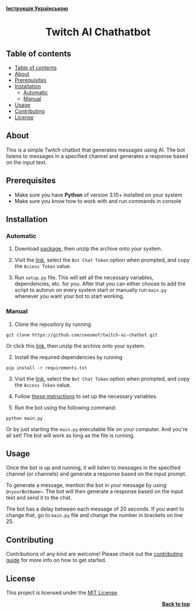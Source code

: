 [**Інструкція Українською**](./docs/README_UA.md)

<a name="readme-top"></a>

<div align="center">
<h1 align="center">Twitch AI Chathatbot</h1>
</div>

## Table of contents

- [Table of contents](#table-of-contents)
- [About](#about)
- [Prerequisites](#prerequisites)
- [Installation](#installation)
  - [Automatic](#automatic)
  - [Manual](#manual)
- [Usage](#usage)
- [Contributing](#contributing)
- [License](#license)

## About

This is a simple Twitch chatbot that generates messages using AI. The bot listens to messages in a specified channel and generates a response based on the input text.

## Prerequisites

- Make sure you have **Python** of version 3.10+ installed on your system
- Make sure you know how to work with and run commands in console

## Installation

### Automatic

1. Download [package](https://github.com/seesmof/twitch-ai-chatbot/archive/refs/tags/1.3.2.zip), then unzip the archive onto your system.

2. Visit the [link](https://twitchtokengenerator.com/), select the `Bot Chat Token` option when prompted, and copy the `Access Token` value.

3. Run `setup.py` file. This will set all the necessary variables, dependencies, etc. for you. After that you can either choose to add the script to autorun on every system start or manually run `main.py` whenever you want your bot to start working.

### Manual

1. Clone the repository by running

```
git clone https://github.com/seesmof/twitch-ai-chatbot.git
```

Or click this [link](https://github.com/seesmof/twitch-ai-chatbot/archive/refs/tags/1.3.2.zip), then unzip the archive onto your system.

2. Install the required dependencies by running

```
pip install -r requirements.txt
```

3. Visit the [link](https://twitchtokengenerator.com/), select the `Bot Chat Token` option when prompted, and copy the `Access Token` value.

4. Follow [these instructions](./docs/variables/more_on_vars.md) to set up the necessary variables.

5. Run the bot using the following command:

```
python main.py
```

Or by just starting the `main.py` executable file on your computer. And you're all set! The bot will work as long as the file is running.

## Usage

Once the bot is up and running, it will listen to messages in the specified channel (or channels) and generate a response based on the input prompt.

To generate a message, mention the bot in your message by using `@<yourBotName>`. The bot will then generate a response based on the input text and send it to the chat.

The bot has a delay between each message of 20 seconds. If you want to change that, go to `main.py` file and change the number in brackets on line 25.

## Contributing

Contributions of any kind are welcome! Please check out the [contributing guide](CONTRIBUTING.md) for more info on how to get started.

## License

This project is licensed under the [MIT License](./LICENSE).

<p align="right"><a href="#readme-top"><strong>Back to top</strong></a></p>
